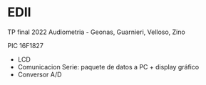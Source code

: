 # EDII
TP final 2022
Audiometria - Geonas, Guarnieri, Velloso, Zino

PIC 16F1827
- LCD
- Comunicacion Serie: paquete de datos a PC + display gráfico
- Conversor A/D
